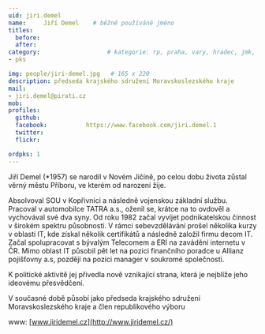 ```yaml
---
uid: jiri.demel
name:     Jiří Demel  	# běžně používáné jméno
titles:
  before:
  after:
category:                 	# kategorie: rp, praha, vary, hradec, jmk, senat
- pks

img: people/jiri-demel.jpg   # 165 x 220
description: předseda krajského sdružení Moravskoslezského kraje           	# kratký popis, max 160 znaků
mail:
- jiri.demel@pirati.cz
mob:			  
profiles:
  github:                 
  facebook: 		  https://www.facebook.com/jiri.demel.1
  twitter: 		  
  flickr: 

ordpks: 1
---
```


Jiří Demel (*1957) se narodil v Novém Jičíně, po celou dobu života zůstal věrný městu Příboru, ve kterém od narození žije.

Absolvoval SOU v Kopřivnici a následně vojenskou základní službu. Pracoval v automobilce TATRA a.s., oženil se, krátce na to ovdověl a vychovával své dva syny. Od roku 1982 začal vyvíjet podnikatelskou činnost v širokém spektru působnosti. V rámci sebevzdělávání prošel několika kurzy v oblasti IT, kde získal několik certifikátů a následně založil firmu decom IT. Začal spolupracovat s bývalým Telecomem a ERI na zavádění internetu v ČR. Mimo oblast IT působil pět let na pozici finančního poradce u Allianz pojišťovny a.s, později na pozici manager v soukromé společnosti.

K politické aktivitě jej přivedla nově vznikající strana, která je nejblíže jeho ideovému přesvědčení.

V současné době působí jako předseda krajského sdružení Moravskoslezského kraje a člen republikového výboru

www: [www.jiridemel.cz](http://www.jiridemel.cz/)

